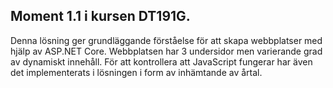 ## Moment 1.1 i kursen DT191G. 
Denna lösning ger grundläggande förståelse för att skapa webbplatser med hjälp av ASP.NET Core.
Webbplatsen har 3 undersidor men varierande grad av dynamiskt innehåll. För att kontrollera att JavaScript fungerar har även det implementerats i lösningen i form av inhämtande av årtal.
